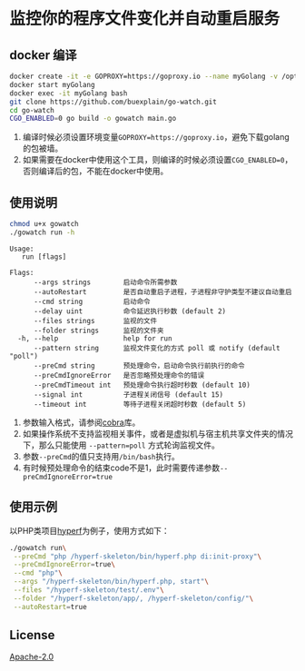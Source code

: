 # 监控你的程序文件变化并自动重启服务

## docker 编译
```bash
docker create -it -e GOPROXY=https://goproxy.io --name myGolang -v /opt:/root/src -w /root/src golang bash
docker start myGolang
docker exec -it myGolang bash
git clone https://github.com/buexplain/go-watch.git
cd go-watch
CGO_ENABLED=0 go build -o gowatch main.go
```
1. 编译时候必须设置环境变量`GOPROXY=https://goproxy.io`，避免下载golang的包被墙。
2. 如果需要在docker中使用这个工具，则编译的时候必须设置`CGO_ENABLED=0`，否则编译后的包，不能在docker中使用。

## 使用说明
```bash
chmod u+x gowatch
./gowatch run -h
```
```text
Usage:
   run [flags]

Flags:
      --args strings        启动命令所需参数
      --autoRestart         是否自动重启子进程，子进程非守护类型不建议自动重启
      --cmd string          启动命令
      --delay uint          命令延迟执行秒数 (default 2)
      --files strings       监视的文件
      --folder strings      监视的文件夹
  -h, --help                help for run
      --pattern string      监视文件变化的方式 poll 或 notify (default "poll")
      --preCmd string       预处理命令，启动命令执行前执行的命令
      --preCmdIgnoreError   是否忽略预处理命令的错误
      --preCmdTimeout int   预处理命令执行超时秒数 (default 10)
      --signal int          子进程关闭信号 (default 15)
      --timeout int         等待子进程关闭超时秒数 (default 5)
```

1. 参数输入格式，请参阅[cobra](https://github.com/spf13/cobra)库。
2. 如果操作系统不支持监视相关事件，或者是虚拟机与宿主机共享文件夹的情况下，那么只能使用 `--pattern=poll` 方式轮询监视文件。
3. 参数`--preCmd`的值只支持用`/bin/bash`执行。
4. 有时候预处理命令的结束code不是1，此时需要传递参数`--preCmdIgnoreError=true`

## 使用示例
以PHP类项目[hyperf](https://github.com/hyperf-cloud/hyperf)为例子，使用方式如下：
```bash
./gowatch run\
 --preCmd "php /hyperf-skeleton/bin/hyperf.php di:init-proxy"\
 --preCmdIgnoreError=true\
 --cmd "php"\
 --args "/hyperf-skeleton/bin/hyperf.php, start"\
 --files "/hyperf-skeleton/test/.env"\
 --folder "/hyperf-skeleton/app/, /hyperf-skeleton/config/"\
 --autoRestart=true
```

## License
[Apache-2.0](http://www.apache.org/licenses/LICENSE-2.0.html)